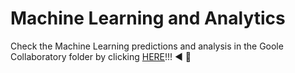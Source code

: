 # Machine Learning and Analytics
Check the Machine Learning predictions and analysis in the Goole Collaboratory folder by clicking [HERE](https://github.com/bbucalonserra/machine_learning_and_analytics/blob/main/machine_learning_and_analytics.ipynb)!!! :arrow_backward: :bookmark_tabs: 
